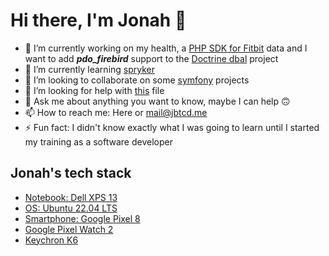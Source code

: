 # Hi there, I'm Jonah 👋

- 🔭 I’m currently working on my health, a [PHP SDK for Fitbit](https://github.com/jbtcd/fitbit-sdk-php) data and I want to add ***pdo_firebird*** support to the [Doctrine dbal](https://github.com/doctrine/dbal) project
- 🌱 I’m currently learning [spryker](https://github.com/spryker)
- 👯 I’m looking to collaborate on some [symfony](https://github.com/symfony) projects
- 🤔 I’m looking for help with [this](https://github.com/jbtcd/jbtcd/blob/master/README.md) file
- 💬 Ask me about anything you want to know, maybe I can help 🙃
- 📫 How to reach me: Here or [mail@jbtcd.me](mailto:mail@jbtcd.me)
- ⚡ Fun fact: I didn't know exactly what I was going to learn until I started my training as a software developer

## Jonah's tech stack
- [Notebook: Dell XPS 13](https://www.dell.com/de-de/shop/dell-notebooks/neu-xps-13-plus-laptop/spd/xps-13-9320-laptop/cn93352cc)
- [OS: Ubuntu 22.04 LTS](https://releases.ubuntu.com/22.04/)
- [Smartphone: Google Pixel 8](https://store.google.com/product/pixel_8)
- [Google Pixel Watch 2](https://store.google.com/product/pixel_watch_2)
- [Keychron K6](https://www.keychron.com/products/keychron-k6-wireless-mechanical-keyboard)
